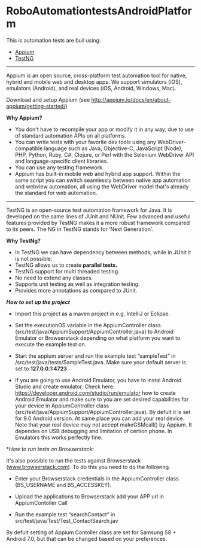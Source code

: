 # RoboAutomationtestsAndroidPlatform
 
This is automation tests are buil using:
- [Appium](https://github.com/appium/appium)
- [TestNG](https://github.com/cbeust/testng)
 
----------------------------------------------------------- 
 
Appium is an open source, cross-platform test automation tool for native, hybrid and mobile web and desktop apps. We support simulators (iOS), emulators (Android), and real devices (iOS, Android, Windows, Mac).

Download and setup Appium (see http://appium.io/docs/en/about-appium/getting-started/)

**Why Appium?**

- You don't have to recompile your app or modify it in any way, due to use of standard automation APIs on all platforms.
- You can write tests with your favorite dev tools using any WebDriver-compatible language such as Java, Objective-C, JavaScript (Node), PHP, Python, Ruby, C#, Clojure, or Perl with the Selenium WebDriver API and language-specific client libraries.
- You can use any testing framework.
- Appium has built-in mobile web and hybrid app support. Within the same script you can switch seamlessly between native app automation and webview automation, all using the WebDriver model that's already the standard for web automation.

-----------------------------------------------------------

TestNG is an open-source test automation framework for Java. It is developed on the same lines of JUnit and NUnit. Few advanced and useful features provided by TestNG makes it a more robust framework compared to its peers. The NG in TestNG stands for ‘Next Generation’. 

**Why TestNg?**

- In TestNG we can have dependency between methods, while in JUnit it is not possible.
- TestNG allows us to create **parallel tests.**
- TestNG support for multi threaded testing.
- No need to extend any classes.
- Supports unit testing as well as integration testing.
- Provides more annotations as compared to JUnit.



_**How to set up the project**_


- Import this project as a maven project in e.g. IntelliJ or Eclipse.

- Set the executionOS variable in the AppiumController class (src/test/java/AppiumSupport/AppiumController.java) to Android Emulator or Browserstack depending on what platform you want to execute the example test on. 


- Start the appium server and run the example test “sampleTest” in /src/test/java/tests/SampleTest.java. Make sure your default server is set to **127.0.0.1:4723**

- If you are going to use Android Emulator, you have to instal Android Studio and create emulator. Check here: https://developer.android.com/studio/run/emulator how to create Android Emulator and make sure to you are set desired capabilities for your device in AppiumController class (src/test/java/AppiumSupport/AppiumController.java). By defult it is set for 9.0 Android version. At same place you can add your real device. Note that your real device may not accept makeGSMcall() by Appium. It dependes on USB debugging and limitation of certion phone. In Emulators this works perfectly fine.

**How to run tests on Browserstack:*

It's also possible to run the tests against Browserstack (www.browserstack.com). To do this you need to do the following.

- Enter your Browserstack credentials in the AppiumController class (BS_USERNAME and BS_ACCESSKEY).

- Upload the applications to Browserstack add your APP url in AppiumContoller Call

- Run the example test “searchContact” in src/test/java/Test/Test_ContactSearch.jav


By defult setting of Appium Contoller class are set for Samsung S8 + Android 7.0, but that can be changed based on your preferences.

